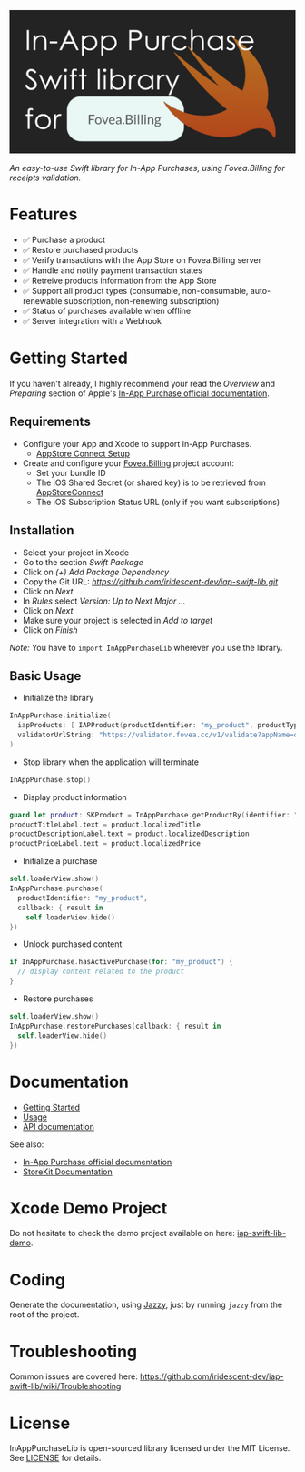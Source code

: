 <p align="center">
  <img src="img/InAppPurchaseLib.png" width="640" title="InAppPurchaseLib">
</p>

_An easy-to-use Swift library for In-App Purchases, using Fovea.Billing for receipts validation._


# Features

* ✅ Purchase a product 
* ✅ Restore purchased products
* ✅ Verify transactions with the App Store on Fovea.Billing server
* ✅ Handle and notify payment transaction states
* ✅ Retreive products information from the App Store
* ✅ Support all product types (consumable, non-consumable, auto-renewable subscription, non-renewing subscription)
* ✅ Status of purchases available when offline
* ✅ Server integration with a Webhook

# Getting Started
If you haven't already, I highly recommend your read the *Overview* and *Preparing* section of Apple's [In-App Purchase official documentation](https://developer.apple.com/in-app-purchase).

## Requirements
* Configure your App and Xcode to support In-App Purchases.
  * [AppStore Connect Setup](https://help.apple.com/app-store-connect/#/devb57be10e7)
* Create and configure your [Fovea.Billing](https://billing.fovea.cc/?ref=iap-swift-lib) project account:
  * Set your bundle ID
  * The iOS Shared Secret (or shared key) is to be retrieved from [AppStoreConnect](https://appstoreconnect.apple.com/)
  * The iOS Subscription Status URL (only if you want subscriptions)

## Installation
* Select your project in Xcode
* Go to the section *Swift Package*
* Click on *(+) Add Package Dependency*
* Copy the Git URL: *https://github.com/iridescent-dev/iap-swift-lib.git*
* Click on *Next*
* In *Rules* select *Version: Up to Next Major ...*
* Click on *Next*
* Make sure your project is selected in *Add to target*
* Click on *Finish*

*Note:* You have to `import InAppPurchaseLib` wherever you use the library.

## Basic Usage

* Initialize the library
``` swift
InAppPurchase.initialize(
  iapProducts: [ IAPProduct(productIdentifier: "my_product", productType: .nonConsumable) ],
  validatorUrlString: "https://validator.fovea.cc/v1/validate?appName=demo&apiKey=12345678"
)
```

* Stop library when the application will terminate
``` swift
InAppPurchase.stop()
```

* Display product information
``` swift
guard let product: SKProduct = InAppPurchase.getProductBy(identifier: "my_product") else { return }
productTitleLabel.text = product.localizedTitle
productDescriptionLabel.text = product.localizedDescription
productPriceLabel.text = product.localizedPrice
```

* Initialize a purchase
``` swift
self.loaderView.show()
InAppPurchase.purchase(
  productIdentifier: "my_product",
  callback: { result in
    self.loaderView.hide()
})
```

* Unlock purchased content
``` swift
if InAppPurchase.hasActivePurchase(for: "my_product") {
  // display content related to the product
}
```

* Restore purchases
``` swift
self.loaderView.show()
InAppPurchase.restorePurchases(callback: { result in
  self.loaderView.hide()
})
```

# Documentation
- [Getting Started](https://iridescent-dev.github.io/iap-swift-lib/Getting%20Started.html)
- [Usage](https://iridescent-dev.github.io/iap-swift-lib/Usage.html)
- [API documentation](https://iridescent-dev.github.io/iap-swift-lib/API%20documentation.html)

See also:
- [In-App Purchase official documentation](https://developer.apple.com/in-app-purchase)
- [StoreKit Documentation](https://developer.apple.com/documentation/storekit/in-app_purchase)

# Xcode Demo Project
Do not hesitate to check the demo project available on here: [iap-swift-lib-demo](https://github.com/iridescent-dev/iap-swift-lib-demo).

# Coding
Generate the documentation, using [Jazzy](https://github.com/realm/jazzy), just by running  `jazzy` from the root of the project.

# Troubleshooting
Common issues are covered here: https://github.com/iridescent-dev/iap-swift-lib/wiki/Troubleshooting

# License
InAppPurchaseLib is open-sourced library licensed under the MIT License. See [LICENSE](LICENSE) for details.
